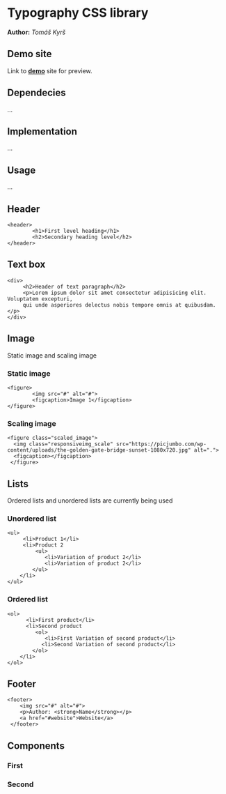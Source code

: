 # Typography CSS library
**Author:** *Tomáš Kyrš*
## Demo site
Link to **[demo](http://pslib-cz.github.io/2022l4web-css-typographic-library-TomasKyrs)** site for preview.
## Dependecies
...
## Implementation
...
## Usage
...
## Header
```
<header>
        <h1>First level heading</h1>
        <h2>Secondary heading level</h2>
</header>
```

## Text box
```
<div>
     <h2>Header of text paragraph</h2>
     <p>Lorem ipsum dolor sit amet consectetur adipisicing elit. Voluptatem excepturi, 
     qui unde asperiores delectus nobis tempore omnis at quibusdam.</p>
</div>
```
## Image

Static image and scaling image

### Static image

```
<figure>
        <img src="#" alt="#">
        <figcaption>Image 1</figcaption>
</figure>
```

### Scaling image
```
<figure class="scaled_image">
  <img class="responsiveimg_scale" src="https://picjumbo.com/wp-content/uploads/the-golden-gate-bridge-sunset-1080x720.jpg" alt=".">
  <figcaption></figcaption>
 </figure>
```

## Lists
Ordered lists and unordered lists are currently being used

### Unordered list
```
<ul>
     <li>Product 1</li>
     <li>Product 2
         <ul>
            <li>Variation of product 2</li>
            <li>Variation of product 2</li>
        </ul>
    </li>
</ul>
```

### Ordered list
```
<ol>
      <li>First product</li>
      <li>Second product
         <ol>
            <li>First Variation of second product</li>
           <li>Second Variation of second product</li>
        </ol>
    </li>
</ol>
```

## Footer
```
<footer>
    <img src="#" alt="#">
    <p>Author: <strong>Name</strong></p>
    <a href="#website">Website</a>
 </footer>
 ```

## Components
### First
### Second
